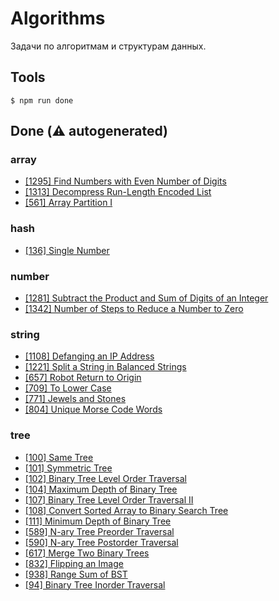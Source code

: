 # Algorithms

Задачи по алгоритмам и структурам данных.

## Tools

```
$ npm run done
```

## Done (⚠️ autogenerated)
### array
- <a href="https://leetcode.com/problems/find-numbers-with-even-number-of-digits">[1295] Find Numbers with Even Number of Digits</a>
- <a href="https://leetcode.com/problems/decompress-run-length-encoded-list">[1313] Decompress Run-Length Encoded List</a>
- <a href="https://leetcode.com/problems/array-partition-i">[561] Array Partition I</a>
### hash
- <a href="https://leetcode.com/problems/single-number">[136] Single Number</a>
### number
- <a href="https://leetcode.com/problems/subtract-the-product-and-sum-of-digits-of-an-integer">[1281] Subtract the Product and Sum of Digits of an Integer</a>
- <a href="https://leetcode.com/problems/number-of-steps-to-reduce-a-number-to-zero">[1342] Number of Steps to Reduce a Number to Zero</a>
### string
- <a href="https://leetcode.com/problems/defanging-an-ip-address">[1108] Defanging an IP Address</a>
- <a href="https://leetcode.com/problems/split-a-string-in-balanced-strings">[1221] Split a String in Balanced Strings</a>
- <a href="https://leetcode.com/problems/robot-return-to-origin">[657] Robot Return to Origin</a>
- <a href="https://leetcode.com/problems/to-lower-case">[709] To Lower Case</a>
- <a href="https://leetcode.com/problems/jewels-and-stones">[771] Jewels and Stones</a>
- <a href="https://leetcode.com/problems/unique-morse-code-words">[804] Unique Morse Code Words</a>
### tree
- <a href="https://leetcode.com/problems/same-tree">[100] Same Tree</a>
- <a href="https://leetcode.com/problems/symmetric-tree">[101] Symmetric Tree</a>
- <a href="https://leetcode.com/problems/binary-tree-level-order-traversal">[102] Binary Tree Level Order Traversal</a>
- <a href="https://leetcode.com/problems/maximum-depth-of-binary-tree">[104] Maximum Depth of Binary Tree</a>
- <a href="https://leetcode.com/problems/binary-tree-level-order-traversal-ii">[107] Binary Tree Level Order Traversal II</a>
- <a href="https://leetcode.com/problems/convert-sorted-array-to-binary-search-tree">[108] Convert Sorted Array to Binary Search Tree</a>
- <a href="https://leetcode.com/problems/minimum-depth-of-binary-tree">[111] Minimum Depth of Binary Tree</a>
- <a href="https://leetcode.com/problems/n-ary-tree-preorder-traversal">[589] N-ary Tree Preorder Traversal</a>
- <a href="https://leetcode.com/problems/n-ary-tree-postorder-traversal">[590] N-ary Tree Postorder Traversal</a>
- <a href="https://leetcode.com/problems/merge-two-binary-trees">[617] Merge Two Binary Trees</a>
- <a href="https://leetcode.com/problems/flipping-an-image">[832] Flipping an Image</a>
- <a href="https://leetcode.com/problems/range-sum-of-bst">[938] Range Sum of BST</a>
- <a href="https://leetcode.com/problems/binary-tree-inorder-traversal">[94] Binary Tree Inorder Traversal</a>
